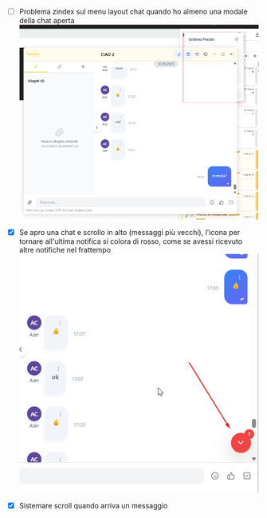 - [ ] Problema zindex sul menu layout chat quando ho almeno una modale della chat aperta
![alt text](image.png)

- [x] Se apro una chat e scrollo in alto (messaggi più vecchi), l'icona per tornare all'ultima notifica si colora di rosso, come se avessi ricevuto altre notifiche nel frattempo
![alt text](image-1.png)

- [x] Sistemare scroll quando arriva un messaggio


